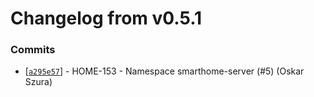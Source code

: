 # Changelog from v0.5.1
### Commits
* [[`a295e57`](http://github.com/smart-evolution/smarthome-server/commit/a295e57b690d47215f26c3bc60ca60a3570cee86)] - HOME-153 - Namespace smarthome-server (#5) (Oskar Szura)